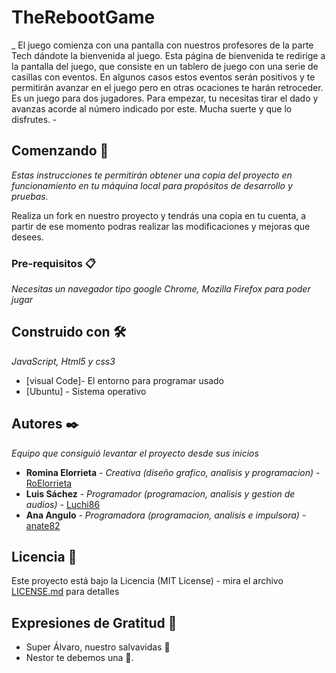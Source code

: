 # TheRebootGame

_ El juego comienza con una pantalla con nuestros profesores de la parte Tech dándote la bienvenida al juego.  Esta página de bienvenida te redirige a la pantalla del juego, que consiste en un tablero de juego con una serie de casillas con eventos. En algunos casos estos eventos serán positivos y te permitirán avanzar en el juego pero en otras ocaciones te harán retroceder.
Es un juego para dos jugadores.
Para empezar, tu necesitas tirar el dado y avanzas acorde al número indicado por este. 
Mucha suerte y que lo disfrutes. -

## Comenzando 🚀

_Estas instrucciones te permitirán obtener una copia del proyecto en funcionamiento en tu máquina local para propósitos de desarrollo y pruebas._

Realiza un fork en nuestro proyecto y tendrás una copia en tu cuenta, a partir de ese momento podras realizar las modificaciones y mejoras que desees.


### Pre-requisitos 📋

_Necesitas un navegador tipo google Chrome, Mozilla Firefox para poder jugar_

## Construido con 🛠️

_JavaScript, Html5 y css3_

* [visual Code]- El entorno para programar usado
* [Ubuntu] - Sistema operativo

## Autores ✒️

_Equipo que consiguió levantar el proyecto desde sus inicios_

* **Romina Elorrieta** - *Creativa (diseño grafico, analisis y programacion)* - [RoElorrieta](https://github.com/RoElorrieta)
* **Luis Sáchez** - *Programador (programacion, analisis y gestion de audios)* - [Luchi86](https://github.com/Luichi86)
* **Ana Angulo** - *Programadora (programacion, analisis e impulsora)* - [anate82](https://github.com/anate82)

## Licencia 📄

Este proyecto está bajo la Licencia (MIT License) - mira el archivo [LICENSE.md](LICENSE.md) para detalles

## Expresiones de Gratitud 🎁

* Super Álvaro, nuestro salvavidas 📢
* Nestor te debemos una 🍺. 
